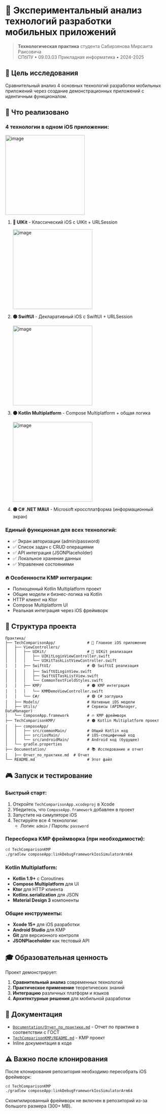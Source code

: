 # 📱 Экспериментальный анализ технологий разработки мобильных приложений

> **Технологическая практика** студента Сабирзянова Мирсаита Раисовича  
> СПбПУ • 09.03.03 Прикладная информатика • 2024-2025

## 🎯 Цель исследования

Сравнительный анализ 4 основных технологий разработки мобильных приложений через создание демонстрационных приложений с идентичным функционалом.

## 🚀 Что реализовано

### 4 технологии в одном iOS приложении:
<img width="250" alt="image" src="https://github.com/user-attachments/assets/3edd795d-8ef1-47e7-9763-414fc8a7487b" />

1. **🔵 UIKit** - Классический iOS с UIKit + URLSession
   
   <img width="250" alt="image" src="https://github.com/user-attachments/assets/f91e664f-584d-4e12-b184-c782a77c3b79" />
3. **🟢 SwiftUI** - Декларативный iOS с SwiftUI + URLSession
   
   <img width="250" alt="image" src="https://github.com/user-attachments/assets/535472b4-bd40-40bb-9dbb-2fb1d77b4fbb" />
5. **🟠 Kotlin Multiplatform** - Compose Multiplatform + общая логика
   
   <img width="250" alt="image" src="https://github.com/user-attachments/assets/c1de6e8d-a3c9-46fe-bbe4-90682ee70b98" />
7. **🟣 C# .NET MAUI** - Microsoft кроссплатформа (информационный экран)
   
### Единый функционал для всех технологий:
- ✅ Экран авторизации (admin/password)
- ✅ Список задач с CRUD операциями
- ✅ API интеграция (JSONPlaceholder)
- ✅ Локальное хранение данных
- ✅ Управление состояниями

### 🔥 Особенности KMP интеграции:
- Полноценный Kotlin Multiplatform проект
- Общие модели и бизнес-логика на Kotlin
- HTTP клиент на Ktor
- Compose Multiplatform UI
- Реальная интеграция через iOS фреймворк

## 📁 Структура проекта

```
Практика/
├── TechComparisonApp/              # 📱 Главное iOS приложение
│   ├── ViewControllers/
│   │   ├── UIKit/                  # 🔵 UIKit реализация
│   │   │   ├── UIKitLoginViewController.swift
│   │   │   └── UIKitTaskListViewController.swift
│   │   ├── SwiftUI/                # 🟢 SwiftUI реализация  
│   │   │   ├── SwiftUILoginView.swift
│   │   │   ├── SwiftUITaskListView.swift
│   │   │   └── CommonTextFieldStyles.swift
│   │   ├── KMP/                    # 🟠 KMP интеграция
│   │   │   └── KMMDemoViewController.swift
│   │   └── C#/                     # 🟣 C# заглушка
│   ├── Models/                     # Нативные iOS модели
│   ├── Utils/                      # Сервисы (APIManager, DataManager)
│   └── ComposeApp.framework        # 🔥 KMP фреймворк
├── TechComparisonKMP/              # 🟠 Kotlin Multiplatform проект
│   ├── composeApp/
│   │   ├── src/commonMain/         # Общий Kotlin код
│   │   ├── src/iosMain/            # iOS-специфичный код
│   │   └── src/androidMain/        # Android код (будущее)
│   └── gradle.properties
├── Documentation/                  # 📚 Исследование и отчет
│   ├── Отчет_по_практике.md  # Отчет
└── README.md                       # Этот файл
```

## 🎮 Запуск и тестирование

### Быстрый старт:
1. Откройте `TechComparisonApp.xcodeproj` в Xcode
2. Убедитесь, что `ComposeApp.framework` добавлен в проект
3. Запустите на симуляторе iOS
4. Тестируйте все 4 технологии:
   - Логин: `admin` / Пароль: `password`

### Пересборка KMP фреймворка (при необходимости):
```bash
cd TechComparisonKMP
./gradlew composeApp:linkDebugFrameworkIosSimulatorArm64
```

### Kotlin Multiplatform:
- **Kotlin 1.9+** с Coroutines
- **Compose Multiplatform** для UI
- **Ktor** для HTTP клиента
- **Kotlinx.serialization** для JSON
- **Material Design 3** компоненты

### Общие инструменты:
- **Xcode 15+** для iOS разработки
- **Android Studio** для KMP
- **Git** для версионного контроля
- **JSONPlaceholder** как тестовый API

## 🎓 Образовательная ценность

Проект демонстрирует:
1. **Сравнительный анализ** современных технологий
2. **Практическое применение** теоретических знаний
3. **Интеграцию** различных платформ и языков
4. **Архитектурные решения** для мобильной разработки

## 📖 Документация

- [`Documentation/Отчет_по_практике.md`](Documentation/Отчет_по_практике.md) - Отчет по практике в соответствии с ГОСТ
- [`TechComparisonKMP/README.md`](TechComparisonKMP/README.md) - KMP проект  
- Inline документация в коде

## ⚠️ Важно после клонирования

После клонирования репозитория необходимо пересобрать iOS фреймворк:

```bash
cd TechComparisonKMP
./gradlew composeApp:linkDebugFrameworkIosSimulatorArm64
```

Скомпилированный фреймворк не включен в репозиторий из-за большого размера (300+ MB).
